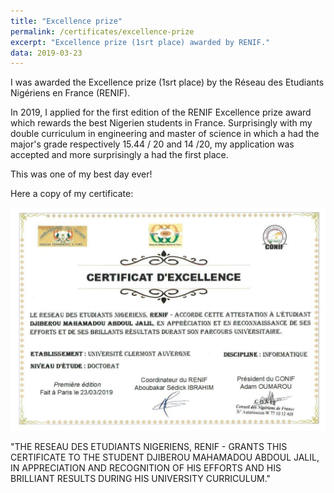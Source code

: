 ```yaml
---
title: "Excellence prize"
permalink: /certificates/excellence-prize
excerpt: "Excellence prize (1srt place) awarded by RENIF."
data: 2019-03-23
---
```


I was awarded the Excellence prize (1srt place) by the Réseau des Etudiants Nigériens en France (RENIF).

In 2019, I applied for the first edition of the RENIF Excellence prize award which rewards the best Nigerien students in France. Surprisingly with my double curriculum in engineering and master of science in which a had the major's grade respectively 15.44 / 20 and 14 /20, my application was accepted and more surprisingly a had the first place.

This was one of my best day ever!

Here a copy of my certificate:

![award-renif](/images/renif_prix_excellence.jpeg)

"THE RESEAU DES ETUDIANTS NIGERIENS, RENIF - GRANTS THIS CERTIFICATE TO THE STUDENT DJIBEROU MAHAMADOU ABDOUL JALIL, IN APPRECIATION AND RECOGNITION OF HIS EFFORTS AND HIS BRILLIANT RESULTS DURING HIS UNIVERSITY CURRICULUM."
